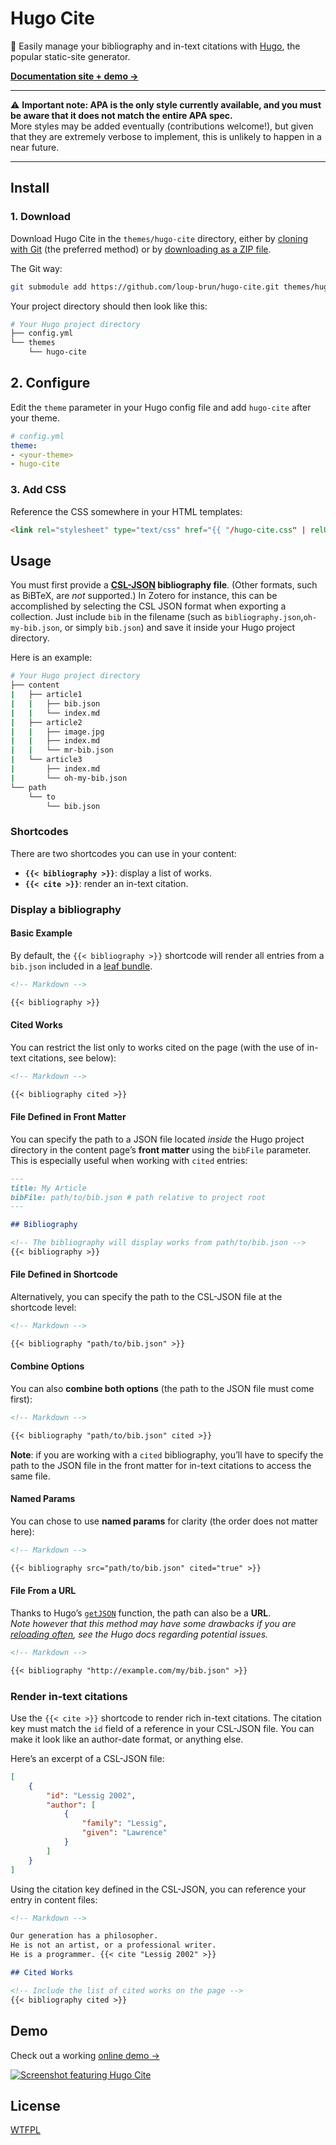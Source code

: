 # Hugo Cite

📝 Easily manage your bibliography and in-text citations with [Hugo](https://gohugo.io), the popular static-site generator.

[**Documentation site + demo &rarr;**](https://labs.loupbrun.ca/hugo-cite/)

---

⚠️ **Important note: APA is the only style currently available, and you must be aware that it does not match the entire APA spec.**  
More styles may be added eventually (contributions welcome!), but given that they are extremely verbose to implement, this is unlikely to happen in a near future.

---

## Install

### 1. Download

Download Hugo Cite in the `themes/hugo-cite` directory, either by [cloning with Git](https://github.com/loup-brun/hugo-cite) (the preferred method) or by [downloading as a ZIP file](https://github.com/alex-shpak/hugo-book/archive/master.zip).

The Git way:

```bash
git submodule add https://github.com/loup-brun/hugo-cite.git themes/hugo-cite
```

Your project directory should then look like this:

```bash
# Your Hugo project directory
├── config.yml
└── themes
    └── hugo-cite
```

## 2. Configure

Edit the `theme` parameter in your Hugo config file and add `hugo-cite` after your theme.

```yaml
# config.yml
theme:
- <your-theme>
- hugo-cite
```

### 3. Add CSS

Reference the CSS somewhere in your HTML templates:

```html
<link rel="stylesheet" type="text/css" href="{{ "/hugo-cite.css" | relURL }}" />
```

## Usage

You must first provide a **[CSL-JSON](https://citeproc-js.readthedocs.io/en/latest/csl-json/markup.html) bibliography file**.
(Other formats, such as BiBTeX, are _not_ supported.)
In Zotero for instance, this can be accomplished by selecting the CSL JSON format when exporting a collection.
Just include `bib` in the filename (such as `bibliography.json`,`oh-my-bib.json`, or simply `bib.json`) and save it inside your Hugo project directory.

Here is an example:

```bash
# Your Hugo project directory
├── content
|   ├── article1
|   |   ├── bib.json
|   |   └── index.md
|   ├── article2
|   |   ├── image.jpg
|   |   ├── index.md
|   |   └── mr-bib.json
|   └── article3
|       ├── index.md
|       └── oh-my-bib.json
└── path
    └── to
        └── bib.json
```

### Shortcodes

There are two shortcodes you can use in your content:

- **`{{< bibliography >}}`**: display a list of works.
- **`{{< cite >}}`**: render an in-text citation.

### Display a bibliography

#### Basic Example

By default, the `{{< bibliography >}}` shortcode will render all entries from a `bib.json` included in a [leaf bundle](https://gohugo.io/content-management/page-bundles/#leaf-bundles). 

```markdown
<!-- Markdown -->

{{< bibliography >}}
```

#### Cited Works

You can restrict the list only to works cited on the page (with the use of in-text citations, see below):

```markdown
<!-- Markdown -->

{{< bibliography cited >}}
```

#### File Defined in Front Matter

You can specify the path to a JSON file located *inside* the Hugo project directory in the content page’s **front matter** using the `bibFile` parameter.
This is especially useful when working with `cited` entries:

```markdown
---
title: My Article
bibFile: path/to/bib.json # path relative to project root
---

## Bibliography

<!-- The bibliography will display works from path/to/bib.json -->
{{< bibliography >}}
```

#### File Defined in Shortcode

Alternatively, you can specify the path to the CSL-JSON file at the shortcode level:

```markdown
<!-- Markdown -->

{{< bibliography "path/to/bib.json" >}}
```

#### Combine Options

You can also **combine both options** (the path to the JSON file must come first):

```markdown
<!-- Markdown -->

{{< bibliography "path/to/bib.json" cited >}}
```

**Note**: if you are working with a `cited` bibliography, you’ll have to specify the path to the JSON file in the front matter for in-text citations to access the same file.

#### Named Params

You can chose to use **named params** for clarity (the order does not matter here):

```markdown
<!-- Markdown -->

{{< bibliography src="path/to/bib.json" cited="true" >}}
```

#### File From a URL

Thanks to Hugo’s [`getJSON`](https://gohugo.io/templates/data-templates/#data-driven-content) function, the path can also be a **URL**.  
*Note however that this method may have some drawbacks if you are [reloading often](https://gohugo.io/templates/data-templates/#livereload-with-data-files), see the Hugo docs regarding potential issues.*

```markdown
<!-- Markdown -->

{{< bibliography "http://example.com/my/bib.json" >}}
```

### Render in-text citations

Use the `{{< cite >}}` shortcode to render rich in-text citations.
The citation key must match the `id` field of a reference in your CSL-JSON file.
You can make it look like an author-date format, or anything else.

Here’s an excerpt of a CSL-JSON file:

```json
[
    {
        "id": "Lessig 2002",
        "author": [
            {
                "family": "Lessig",
                "given": "Lawrence"
            }
        ]
    }
]
```

Using the citation key defined in the CSL-JSON, you can reference your entry in content files:

```markdown
<!-- Markdown -->

Our generation has a philosopher.
He is not an artist, or a professional writer.
He is a programmer. {{< cite "Lessig 2002" >}}

## Cited Works

<!-- Include the list of cited works on the page -->
{{< bibliography cited >}}
```

## Demo

Check out a working [online demo &rarr;](https://labs.loupbrun.ca/hugo-cite/demo/)

[![Screenshot featuring Hugo Cite](https://user-images.githubusercontent.com/9596476/79130193-88061600-7d74-11ea-9654-0dc8b3d5bd2d.png)](https://labs.loupbrun.ca/hugo-cite/demo/)

## License

[WTFPL](LICENSE)